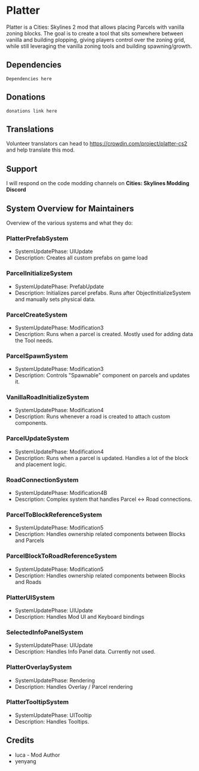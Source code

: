 # Platter
Platter is a Cities: Skylines 2 mod that allows placing Parcels with vanilla zoning blocks. The goal is to create a tool that sits somewhere between vanilla and building plopping, giving players control over the zoning grid,
while still leveraging the vanilla zoning tools and building spawning/growth.

## Dependencies
`Dependencies here`

## Donations
`donations link here`

## Translations
Volunteer translators can head to https://crowdin.com/project/platter-cs2 and help translate this mod.

## Support
I will respond on the code modding channels on **Cities: Skylines Modding Discord**

## System Overview for Maintainers
Overview of the various systems and what they do:

### PlatterPrefabSystem 
- SystemUpdatePhase: UIUpdate
- Description: Creates all custom prefabs on game load

### ParcelInitializeSystem 
- SystemUpdatePhase: PrefabUpdate
- Description: Initializes parcel prefabs. Runs after ObjectInitializeSystem and manually sets physical data.

### ParcelCreateSystem 
- SystemUpdatePhase: Modification3
- Description: Runs when a parcel is created. Mostly used for adding data the Tool needs.

### ParcelSpawnSystem 
- SystemUpdatePhase: Modification3
- Description: Controls "Spawnable" component on parcels and updates it.

### VanillaRoadInitializeSystem 
- SystemUpdatePhase: Modification4
- Description: Runs whenever a road is created to attach custom components.

### ParcelUpdateSystem 
- SystemUpdatePhase: Modification4
- Description: Runs when a parcel is updated. Handles a lot of the block and placement logic.

### RoadConnectionSystem 
- SystemUpdatePhase: Modification4B
- Description: Complex system that handles Parcel <-> Road connections.

### ParcelToBlockReferenceSystem 
- SystemUpdatePhase: Modification5
- Description: Handles ownership related components between Blocks and Parcels

### ParcelBlockToRoadReferenceSystem 
- SystemUpdatePhase: Modification5
- Description: Handles ownership related components between Blocks and Roads

### PlatterUISystem 
- SystemUpdatePhase: UIUpdate
- Description: Handles Mod UI and Keyboard bindings

### SelectedInfoPanelSystem 
- SystemUpdatePhase: UIUpdate
- Description: Handles Info Panel data. Currently not used.

### PlatterOverlaySystem 
- SystemUpdatePhase: Rendering
- Description: Handles Overlay / Parcel rendering

### PlatterTooltipSystem 
- SystemUpdatePhase: UITooltip
- Description: Handles Tooltips. 


## Credits 
* luca - Mod Author
* yenyang
